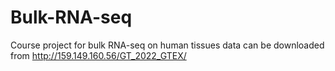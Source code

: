 # Bulk-RNA-seq
Course project for bulk RNA-seq on human tissues
data can be downloaded from http://159.149.160.56/GT_2022_GTEX/

